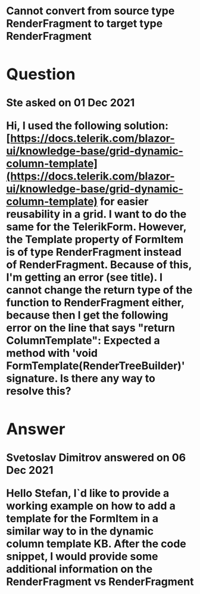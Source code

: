 # Cannot convert from source type RenderFragment<object> to target type RenderFragment

## Question

**Ste** asked on 01 Dec 2021

Hi, I used the following solution: [https://docs.telerik.com/blazor-ui/knowledge-base/grid-dynamic-column-template](https://docs.telerik.com/blazor-ui/knowledge-base/grid-dynamic-column-template) for easier reusability in a grid. I want to do the same for the TelerikForm. However, the Template property of FormItem is of type RenderFragment instead of RenderFragment<object>. Because of this, I'm getting an error (see title). I cannot change the return type of the function to RenderFragment either, because then I get the following error on the line that says "return ColumnTemplate": Expected a method with 'void FormTemplate(RenderTreeBuilder)' signature. Is there any way to resolve this?

## Answer

**Svetoslav Dimitrov** answered on 06 Dec 2021

Hello Stefan, I`d like to provide a working example on how to add a template for the FormItem in a similar way to in the dynamic column template KB. After the code snippet, I would provide some additional information on the RenderFragment vs RenderFragment<object> difference. Firstly, as promised the code snippet (and a runnable REPL link ): @using System.ComponentModel.DataAnnotations

<TelerikForm EditContext="@EditContext">
<FormValidation>
<DataAnnotationsValidator></DataAnnotationsValidator>
<ValidationSummary />
</FormValidation>
<FormItems>

<FormItem Template="@GetFormTemplate()"></FormItem>

<FormItem>
<Template>
<label for="country">Destination country:</label>
<TelerikDropDownList @bind-Value="@MyModel.Country" DefaultText="Choose a country" Data="@DropDownData" PopupHeight="" Id="country">
</TelerikDropDownList>
</Template>
</FormItem>
<FormItem>
<Template>
<label for="city">Destination city:</label>
<TelerikComboBox @bind-Value="@MyModel.City" Data="@CityData" PopupHeight="" Id="city">
</TelerikComboBox>
</Template>
</FormItem>

</FormItems>
</TelerikForm>

@code { public TemplateModel MyModel { get; set; }=new TemplateModel(); public EditContext EditContext { get; set; } public RenderFragment GetFormTemplate ( ) {
RenderFragment FormItemEmailTemplate=__builder=>
{
<label for="email-editor">Email:</label>
<TelerikTextBox InputMode="email" Id="email-editor" @bind-Value="@MyModel.Email"></TelerikTextBox>
}; return FormItemEmailTemplate;
} public List <string> DropDownData { get; }=new List<string>()
{ "Bulgaria", "Italy", "Greece" }; public List<string> CityData
{ get { switch (MyModel.Country)
{ case "Bulgaria": return new List<string>() { "Sofia", "Plovdiv", "Varna", "Burgas" }; case "Italy": return new List<string>() { "Rome", "Milan", "Naples", "Turin" }; case "Greece": return new List<string>() { "Athens", "Thessaloniki", "Patras", "Piraeos" }; default: return new List<string>(); break;
}
}
} protected override void OnInitialized ( ) {
EditContext=new EditContext(MyModel); base.OnInitialized();
} public class TemplateModel { public TemplateModel ( ) {

}

[ Required ] public string Email { get; set; }

[ Required ] public string Country { get; set; }

[ Required ] public string City { get; set; }

[ Range(typeof(bool), "true", "true", ErrorMessage="You must confirm first time." ) ] public bool FirstTime { get; set; }
} private void Clear ( ) {
MyModel=new TemplateModel();

EditContext=new EditContext(MyModel);

EditContext.AddDataAnnotationsValidation();
}
} Now, the difference between the ColumnTemplate (<Template>) and the FormItem Template is that the ColumnTemplate provides a context object, thus the RenderFragment<object> (the object is the passed context). Compared to that the FormItem Template does not provide a context object and thus the type is a RenderFragment. This major difference is the reason why there would be no way to create the same dynamic column template for both the Form and the Grid Column (even if we refer to the EditorTemplate). That being said, I will take some time to try to implement a reusable dynamic template for both the Grid Column (editor template) and the FormItem as I can see there is some benefit in reusing the same code across both components. Once I have some additional details, I will get back to you. I hope this helps you understand the scenario better. If any other questions arise, do not hesitate to get in touch with me again. Regards, Svetoslav Dimitrov
